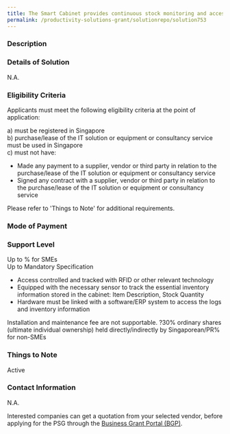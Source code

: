 ```yaml
---
title: The Smart Cabinet provides continuous stock monitoring and access control to the inventory stored in the Smart Cabinet. User information and usage can be retrieved for tracking and monitoring purpose. The storage system is ideal for storing of consumables and high value items.  Grant Support  Direct Purchase 80% of cost of equipment, up to $21,000 grant  Subscription/Leasing 80% of cost of equipment, up to $8,000/unit/year 
permalink: /productivity-solutions-grant/solutionrepo/solution753
---
```


### Description



### Details of Solution

N.A.

### Eligibility Criteria

Applicants must meet the following eligibility criteria at the point of application:

a) must be registered in Singapore <br>
b) purchase/lease of the IT solution or equipment or consultancy service must be used in Singapore <br>
c) must not have:
- Made any payment to a supplier, vendor or third party in relation to the purchase/lease of the IT solution or equipment or consultancy service
- Signed any contract with a supplier, vendor or third party in relation to the purchase/lease of the IT solution or equipment or consultancy service

Please refer to 'Things to Note' for additional requirements.

### Mode of Payment


### Support Level
Up to % for SMEs <br>
Up to Mandatory Specification
- Access controlled and tracked with RFID or other relevant technology
- Equipped with the necessary sensor to track the essential inventory information stored in the cabinet: Item Description, Stock Quantity
- Hardware must be linked with a software/ERP system to access the logs and inventory information

Installation and maintenance fee are not supportable.
?30% ordinary shares (ultimate individual ownership) held directly/indirectly by Singaporean/PR% for non-SMEs

### Things to Note
Active

### Contact Information
N.A.

Interested companies can get a quotation from your selected vendor, before applying for the PSG through the <a target='_blank' rel='noopener' href='https://www.businessgrants.gov.sg/'>Business Grant Portal (BGP)</a>.
